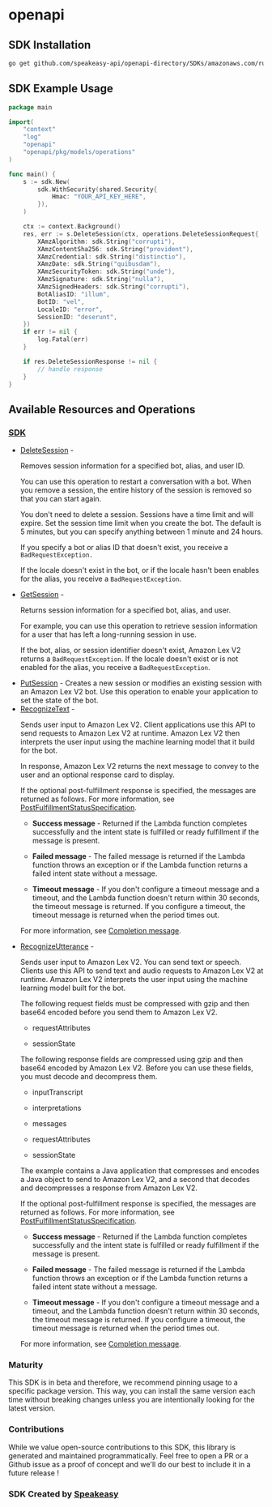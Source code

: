 # openapi

<!-- Start SDK Installation -->
## SDK Installation

```bash
go get github.com/speakeasy-api/openapi-directory/SDKs/amazonaws.com/runtime.lex.v2/2020-08-07/go
```
<!-- End SDK Installation -->

## SDK Example Usage
<!-- Start SDK Example Usage -->
```go
package main

import(
	"context"
	"log"
	"openapi"
	"openapi/pkg/models/operations"
)

func main() {
    s := sdk.New(
        sdk.WithSecurity(shared.Security{
            Hmac: "YOUR_API_KEY_HERE",
        }),
    )

    ctx := context.Background()
    res, err := s.DeleteSession(ctx, operations.DeleteSessionRequest{
        XAmzAlgorithm: sdk.String("corrupti"),
        XAmzContentSha256: sdk.String("provident"),
        XAmzCredential: sdk.String("distinctio"),
        XAmzDate: sdk.String("quibusdam"),
        XAmzSecurityToken: sdk.String("unde"),
        XAmzSignature: sdk.String("nulla"),
        XAmzSignedHeaders: sdk.String("corrupti"),
        BotAliasID: "illum",
        BotID: "vel",
        LocaleID: "error",
        SessionID: "deserunt",
    })
    if err != nil {
        log.Fatal(err)
    }

    if res.DeleteSessionResponse != nil {
        // handle response
    }
}
```
<!-- End SDK Example Usage -->

<!-- Start SDK Available Operations -->
## Available Resources and Operations

### [SDK](docs/sdk/README.md)

* [DeleteSession](docs/sdk/README.md#deletesession) - <p>Removes session information for a specified bot, alias, and user ID. </p> <p>You can use this operation to restart a conversation with a bot. When you remove a session, the entire history of the session is removed so that you can start again.</p> <p>You don't need to delete a session. Sessions have a time limit and will expire. Set the session time limit when you create the bot. The default is 5 minutes, but you can specify anything between 1 minute and 24 hours.</p> <p>If you specify a bot or alias ID that doesn't exist, you receive a <code>BadRequestException.</code> </p> <p>If the locale doesn't exist in the bot, or if the locale hasn't been enables for the alias, you receive a <code>BadRequestException</code>.</p>
* [GetSession](docs/sdk/README.md#getsession) - <p>Returns session information for a specified bot, alias, and user.</p> <p>For example, you can use this operation to retrieve session information for a user that has left a long-running session in use.</p> <p>If the bot, alias, or session identifier doesn't exist, Amazon Lex V2 returns a <code>BadRequestException</code>. If the locale doesn't exist or is not enabled for the alias, you receive a <code>BadRequestException</code>.</p>
* [PutSession](docs/sdk/README.md#putsession) - Creates a new session or modifies an existing session with an Amazon Lex V2 bot. Use this operation to enable your application to set the state of the bot.
* [RecognizeText](docs/sdk/README.md#recognizetext) - <p>Sends user input to Amazon Lex V2. Client applications use this API to send requests to Amazon Lex V2 at runtime. Amazon Lex V2 then interprets the user input using the machine learning model that it build for the bot.</p> <p>In response, Amazon Lex V2 returns the next message to convey to the user and an optional response card to display.</p> <p>If the optional post-fulfillment response is specified, the messages are returned as follows. For more information, see <a href="https://docs.aws.amazon.com/lexv2/latest/dg/API_PostFulfillmentStatusSpecification.html">PostFulfillmentStatusSpecification</a>.</p> <ul> <li> <p> <b>Success message</b> - Returned if the Lambda function completes successfully and the intent state is fulfilled or ready fulfillment if the message is present.</p> </li> <li> <p> <b>Failed message</b> - The failed message is returned if the Lambda function throws an exception or if the Lambda function returns a failed intent state without a message.</p> </li> <li> <p> <b>Timeout message</b> - If you don't configure a timeout message and a timeout, and the Lambda function doesn't return within 30 seconds, the timeout message is returned. If you configure a timeout, the timeout message is returned when the period times out. </p> </li> </ul> <p>For more information, see <a href="https://docs.aws.amazon.com/lexv2/latest/dg/streaming-progress.html#progress-complete.html">Completion message</a>.</p>
* [RecognizeUtterance](docs/sdk/README.md#recognizeutterance) - <p>Sends user input to Amazon Lex V2. You can send text or speech. Clients use this API to send text and audio requests to Amazon Lex V2 at runtime. Amazon Lex V2 interprets the user input using the machine learning model built for the bot.</p> <p>The following request fields must be compressed with gzip and then base64 encoded before you send them to Amazon Lex V2. </p> <ul> <li> <p>requestAttributes</p> </li> <li> <p>sessionState</p> </li> </ul> <p>The following response fields are compressed using gzip and then base64 encoded by Amazon Lex V2. Before you can use these fields, you must decode and decompress them. </p> <ul> <li> <p>inputTranscript</p> </li> <li> <p>interpretations</p> </li> <li> <p>messages</p> </li> <li> <p>requestAttributes</p> </li> <li> <p>sessionState</p> </li> </ul> <p>The example contains a Java application that compresses and encodes a Java object to send to Amazon Lex V2, and a second that decodes and decompresses a response from Amazon Lex V2.</p> <p>If the optional post-fulfillment response is specified, the messages are returned as follows. For more information, see <a href="https://docs.aws.amazon.com/lexv2/latest/dg/API_PostFulfillmentStatusSpecification.html">PostFulfillmentStatusSpecification</a>.</p> <ul> <li> <p> <b>Success message</b> - Returned if the Lambda function completes successfully and the intent state is fulfilled or ready fulfillment if the message is present.</p> </li> <li> <p> <b>Failed message</b> - The failed message is returned if the Lambda function throws an exception or if the Lambda function returns a failed intent state without a message.</p> </li> <li> <p> <b>Timeout message</b> - If you don't configure a timeout message and a timeout, and the Lambda function doesn't return within 30 seconds, the timeout message is returned. If you configure a timeout, the timeout message is returned when the period times out. </p> </li> </ul> <p>For more information, see <a href="https://docs.aws.amazon.com/lexv2/latest/dg/streaming-progress.html#progress-complete.html">Completion message</a>.</p>
<!-- End SDK Available Operations -->

### Maturity

This SDK is in beta and therefore, we recommend pinning usage to a specific package version.
This way, you can install the same version each time without breaking changes unless you are intentionally
looking for the latest version.

### Contributions

While we value open-source contributions to this SDK, this library is generated and maintained programmatically.
Feel free to open a PR or a Github issue as a proof of concept and we'll do our best to include it in a future release !

### SDK Created by [Speakeasy](https://docs.speakeasyapi.dev/docs/using-speakeasy/client-sdks)
